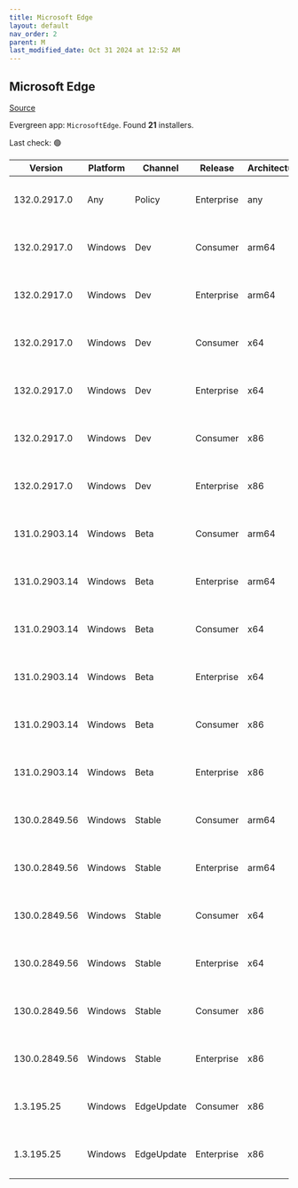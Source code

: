 ```yaml
---
title: Microsoft Edge
layout: default
nav_order: 2
parent: M
last_modified_date: Oct 31 2024 at 12:52 AM
---
```


## Microsoft Edge

[Source](https://www.microsoft.com/edge)

Evergreen app: `MicrosoftEdge`. Found **21** installers.

Last check: 🟢

| Version       | Platform | Channel    | Release    | Architecture | Hash                                                             | URI                                                                                                                                                                                                                                                                                                                      |
| ------------- | -------- | ---------- | ---------- | ------------ | ---------------------------------------------------------------- | ------------------------------------------------------------------------------------------------------------------------------------------------------------------------------------------------------------------------------------------------------------------------------------------------------------------------ |
| 132.0.2917.0  | Any      | Policy     | Enterprise | any          | 8C31DC3E9BCC8749B4D104D1E8854F89BA13B28A159C560DD8F8D1949DBA35F6 | [https://msedge.sf.dl.delivery.mp.microsoft.com/filestreamingservice/files/299932cc-4421-4726-8532-91901683db51/MicrosoftEdgePolicyTemplates.cab](https://msedge.sf.dl.delivery.mp.microsoft.com/filestreamingservice/files/299932cc-4421-4726-8532-91901683db51/MicrosoftEdgePolicyTemplates.cab)                       |
| 132.0.2917.0  | Windows  | Dev        | Consumer   | arm64        | 6D27ED43876E11EB9C2FA1F087CC12BD9F23D54D4728F3EA10F3E7147D462B27 | [https://msedge.sf.dl.delivery.mp.microsoft.com/filestreamingservice/files/7cc41b06-575a-4aaa-97b9-31a3d01d056e/MicrosoftEdgeDevEnterpriseARM64.msi](https://msedge.sf.dl.delivery.mp.microsoft.com/filestreamingservice/files/7cc41b06-575a-4aaa-97b9-31a3d01d056e/MicrosoftEdgeDevEnterpriseARM64.msi)                 |
| 132.0.2917.0  | Windows  | Dev        | Enterprise | arm64        | 6D27ED43876E11EB9C2FA1F087CC12BD9F23D54D4728F3EA10F3E7147D462B27 | [https://msedge.sf.dl.delivery.mp.microsoft.com/filestreamingservice/files/7cc41b06-575a-4aaa-97b9-31a3d01d056e/MicrosoftEdgeDevEnterpriseARM64.msi](https://msedge.sf.dl.delivery.mp.microsoft.com/filestreamingservice/files/7cc41b06-575a-4aaa-97b9-31a3d01d056e/MicrosoftEdgeDevEnterpriseARM64.msi)                 |
| 132.0.2917.0  | Windows  | Dev        | Consumer   | x64          | 8A5A2764F72E5D57915775A50BEB822FFFDD9BC18F67F19ED773B095A17DB315 | [https://msedge.sf.dl.delivery.mp.microsoft.com/filestreamingservice/files/e18c7c1a-4fe1-4c2f-9741-f53ab0279149/MicrosoftEdgeDevEnterpriseX64.msi](https://msedge.sf.dl.delivery.mp.microsoft.com/filestreamingservice/files/e18c7c1a-4fe1-4c2f-9741-f53ab0279149/MicrosoftEdgeDevEnterpriseX64.msi)                     |
| 132.0.2917.0  | Windows  | Dev        | Enterprise | x64          | 8A5A2764F72E5D57915775A50BEB822FFFDD9BC18F67F19ED773B095A17DB315 | [https://msedge.sf.dl.delivery.mp.microsoft.com/filestreamingservice/files/e18c7c1a-4fe1-4c2f-9741-f53ab0279149/MicrosoftEdgeDevEnterpriseX64.msi](https://msedge.sf.dl.delivery.mp.microsoft.com/filestreamingservice/files/e18c7c1a-4fe1-4c2f-9741-f53ab0279149/MicrosoftEdgeDevEnterpriseX64.msi)                     |
| 132.0.2917.0  | Windows  | Dev        | Consumer   | x86          | C2C1B9D993E655F41DB8E30A6B813AD913FEF80A7F878177E8C02A40A219E2D9 | [https://msedge.sf.dl.delivery.mp.microsoft.com/filestreamingservice/files/3a13989a-41b4-444f-8880-3e589463ac55/MicrosoftEdgeDevEnterpriseX86.msi](https://msedge.sf.dl.delivery.mp.microsoft.com/filestreamingservice/files/3a13989a-41b4-444f-8880-3e589463ac55/MicrosoftEdgeDevEnterpriseX86.msi)                     |
| 132.0.2917.0  | Windows  | Dev        | Enterprise | x86          | C2C1B9D993E655F41DB8E30A6B813AD913FEF80A7F878177E8C02A40A219E2D9 | [https://msedge.sf.dl.delivery.mp.microsoft.com/filestreamingservice/files/3a13989a-41b4-444f-8880-3e589463ac55/MicrosoftEdgeDevEnterpriseX86.msi](https://msedge.sf.dl.delivery.mp.microsoft.com/filestreamingservice/files/3a13989a-41b4-444f-8880-3e589463ac55/MicrosoftEdgeDevEnterpriseX86.msi)                     |
| 131.0.2903.14 | Windows  | Beta       | Consumer   | arm64        | 4F921A0F4BBCF2BAA80F6DE13645909680C60E7C451A9CFD1845FDA734F32E97 | [https://msedge.sf.dl.delivery.mp.microsoft.com/filestreamingservice/files/25863c2b-475f-4301-86c9-aa1b7a469e71/MicrosoftEdgeBetaEnterpriseARM64.msi](https://msedge.sf.dl.delivery.mp.microsoft.com/filestreamingservice/files/25863c2b-475f-4301-86c9-aa1b7a469e71/MicrosoftEdgeBetaEnterpriseARM64.msi)               |
| 131.0.2903.14 | Windows  | Beta       | Enterprise | arm64        | 4F921A0F4BBCF2BAA80F6DE13645909680C60E7C451A9CFD1845FDA734F32E97 | [https://msedge.sf.dl.delivery.mp.microsoft.com/filestreamingservice/files/25863c2b-475f-4301-86c9-aa1b7a469e71/MicrosoftEdgeBetaEnterpriseARM64.msi](https://msedge.sf.dl.delivery.mp.microsoft.com/filestreamingservice/files/25863c2b-475f-4301-86c9-aa1b7a469e71/MicrosoftEdgeBetaEnterpriseARM64.msi)               |
| 131.0.2903.14 | Windows  | Beta       | Consumer   | x64          | 5F3CEAE67C3154C59E65526C6E2DF4CEBC26B583E2B39905CCD35C9554CB4B21 | [https://msedge.sf.dl.delivery.mp.microsoft.com/filestreamingservice/files/b980a604-e783-4590-8ec8-9f5d10da722a/MicrosoftEdgeBetaEnterpriseX64.msi](https://msedge.sf.dl.delivery.mp.microsoft.com/filestreamingservice/files/b980a604-e783-4590-8ec8-9f5d10da722a/MicrosoftEdgeBetaEnterpriseX64.msi)                   |
| 131.0.2903.14 | Windows  | Beta       | Enterprise | x64          | 5F3CEAE67C3154C59E65526C6E2DF4CEBC26B583E2B39905CCD35C9554CB4B21 | [https://msedge.sf.dl.delivery.mp.microsoft.com/filestreamingservice/files/b980a604-e783-4590-8ec8-9f5d10da722a/MicrosoftEdgeBetaEnterpriseX64.msi](https://msedge.sf.dl.delivery.mp.microsoft.com/filestreamingservice/files/b980a604-e783-4590-8ec8-9f5d10da722a/MicrosoftEdgeBetaEnterpriseX64.msi)                   |
| 131.0.2903.14 | Windows  | Beta       | Consumer   | x86          | 701790EF8A426C83E1E500FF0080F00DF227DAD70B4EF2749BE70FB99A7F88FA | [https://msedge.sf.dl.delivery.mp.microsoft.com/filestreamingservice/files/e1e6fc23-9b9e-40b6-bad0-7a721303b093/MicrosoftEdgeBetaEnterpriseX86.msi](https://msedge.sf.dl.delivery.mp.microsoft.com/filestreamingservice/files/e1e6fc23-9b9e-40b6-bad0-7a721303b093/MicrosoftEdgeBetaEnterpriseX86.msi)                   |
| 131.0.2903.14 | Windows  | Beta       | Enterprise | x86          | 701790EF8A426C83E1E500FF0080F00DF227DAD70B4EF2749BE70FB99A7F88FA | [https://msedge.sf.dl.delivery.mp.microsoft.com/filestreamingservice/files/e1e6fc23-9b9e-40b6-bad0-7a721303b093/MicrosoftEdgeBetaEnterpriseX86.msi](https://msedge.sf.dl.delivery.mp.microsoft.com/filestreamingservice/files/e1e6fc23-9b9e-40b6-bad0-7a721303b093/MicrosoftEdgeBetaEnterpriseX86.msi)                   |
| 130.0.2849.56 | Windows  | Stable     | Consumer   | arm64        | D3DDFA7BCD5B997610DB51B2A764F8CAADFEFB69FE232E881B618021E567A698 | [https://msedge.sf.dl.delivery.mp.microsoft.com/filestreamingservice/files/44f95545-fe93-48f9-971a-a784730907c3/MicrosoftEdgeEnterpriseARM64.msi](https://msedge.sf.dl.delivery.mp.microsoft.com/filestreamingservice/files/44f95545-fe93-48f9-971a-a784730907c3/MicrosoftEdgeEnterpriseARM64.msi)                       |
| 130.0.2849.56 | Windows  | Stable     | Enterprise | arm64        | D3DDFA7BCD5B997610DB51B2A764F8CAADFEFB69FE232E881B618021E567A698 | [https://msedge.sf.dl.delivery.mp.microsoft.com/filestreamingservice/files/44f95545-fe93-48f9-971a-a784730907c3/MicrosoftEdgeEnterpriseARM64.msi](https://msedge.sf.dl.delivery.mp.microsoft.com/filestreamingservice/files/44f95545-fe93-48f9-971a-a784730907c3/MicrosoftEdgeEnterpriseARM64.msi)                       |
| 130.0.2849.56 | Windows  | Stable     | Consumer   | x64          | 1BB4BF20B8EC845351EDA1AD90C9FB20F03F3DF47681A9F59E4EFD4DCC6290E3 | [https://msedge.sf.dl.delivery.mp.microsoft.com/filestreamingservice/files/2aa9ba2a-75b1-4e23-bd53-7a784246c1a3/MicrosoftEdgeEnterpriseX64.msi](https://msedge.sf.dl.delivery.mp.microsoft.com/filestreamingservice/files/2aa9ba2a-75b1-4e23-bd53-7a784246c1a3/MicrosoftEdgeEnterpriseX64.msi)                           |
| 130.0.2849.56 | Windows  | Stable     | Enterprise | x64          | 1BB4BF20B8EC845351EDA1AD90C9FB20F03F3DF47681A9F59E4EFD4DCC6290E3 | [https://msedge.sf.dl.delivery.mp.microsoft.com/filestreamingservice/files/2aa9ba2a-75b1-4e23-bd53-7a784246c1a3/MicrosoftEdgeEnterpriseX64.msi](https://msedge.sf.dl.delivery.mp.microsoft.com/filestreamingservice/files/2aa9ba2a-75b1-4e23-bd53-7a784246c1a3/MicrosoftEdgeEnterpriseX64.msi)                           |
| 130.0.2849.56 | Windows  | Stable     | Consumer   | x86          | 67FADAA1BF2DB610B96FB23249C55BD4E926FF99198821B8F29C85128A13E954 | [https://msedge.sf.dl.delivery.mp.microsoft.com/filestreamingservice/files/d0778a78-9d0f-4b7f-934e-519d33321e1f/MicrosoftEdgeEnterpriseX86.msi](https://msedge.sf.dl.delivery.mp.microsoft.com/filestreamingservice/files/d0778a78-9d0f-4b7f-934e-519d33321e1f/MicrosoftEdgeEnterpriseX86.msi)                           |
| 130.0.2849.56 | Windows  | Stable     | Enterprise | x86          | 67FADAA1BF2DB610B96FB23249C55BD4E926FF99198821B8F29C85128A13E954 | [https://msedge.sf.dl.delivery.mp.microsoft.com/filestreamingservice/files/d0778a78-9d0f-4b7f-934e-519d33321e1f/MicrosoftEdgeEnterpriseX86.msi](https://msedge.sf.dl.delivery.mp.microsoft.com/filestreamingservice/files/d0778a78-9d0f-4b7f-934e-519d33321e1f/MicrosoftEdgeEnterpriseX86.msi)                           |
| 1.3.195.25    | Windows  | EdgeUpdate | Consumer   | x86          | EEE99F71BF20C98B3EB770C463C4E9F6959EA607EC0857E37D5852FC637516B3 | [https://msedge.sf.dl.delivery.mp.microsoft.com/filestreamingservice/files/fb83113f-2174-4276-b2b4-72671acf8bff/MicrosoftEdgeUpdateSetup_X86_1.3.195.25.exe](https://msedge.sf.dl.delivery.mp.microsoft.com/filestreamingservice/files/fb83113f-2174-4276-b2b4-72671acf8bff/MicrosoftEdgeUpdateSetup_X86_1.3.195.25.exe) |
| 1.3.195.25    | Windows  | EdgeUpdate | Enterprise | x86          | EEE99F71BF20C98B3EB770C463C4E9F6959EA607EC0857E37D5852FC637516B3 | [https://msedge.sf.dl.delivery.mp.microsoft.com/filestreamingservice/files/fb83113f-2174-4276-b2b4-72671acf8bff/MicrosoftEdgeUpdateSetup_X86_1.3.195.25.exe](https://msedge.sf.dl.delivery.mp.microsoft.com/filestreamingservice/files/fb83113f-2174-4276-b2b4-72671acf8bff/MicrosoftEdgeUpdateSetup_X86_1.3.195.25.exe) |

